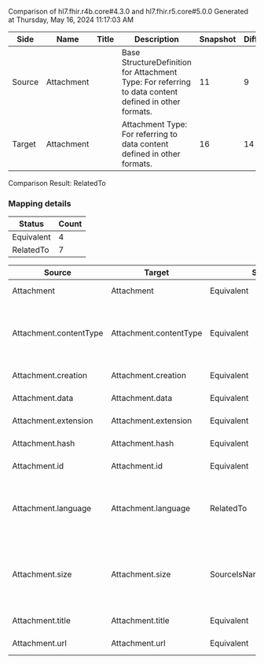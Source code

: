 Comparison of hl7.fhir.r4b.core#4.3.0 and hl7.fhir.r5.core#5.0.0
Generated at Thursday, May 16, 2024 11:17:03 AM

| Side | Name | Title | Description | Snapshot | Differential |
| --- | --- | --- | --- | --- | --- |
| Source | Attachment |  | Base StructureDefinition for Attachment Type: For referring to data content defined in other formats. | 11 | 9 |
| Target | Attachment |  | Attachment Type: For referring to data content defined in other formats. | 16 | 14 |


Comparison Result: RelatedTo


### Mapping details

| Status | Count |
| ------ | ----- |
Equivalent | 4 |
RelatedTo | 7 |


| Source | Target | Status | Message |
| ------ | ------ | ------ | ------- |
| Attachment | Attachment | Equivalent | R4B `Attachment` maps as Equivalent to R5 `Attachment` |
| Attachment.contentType | Attachment.contentType | Equivalent | R4B `Attachment.contentType` maps as Equivalent to R5 `Attachment.contentType` - contentType using http://hl7.org/fhir/ValueSet/mimetypes is exempted and assumed equivalent |
| Attachment.creation | Attachment.creation | Equivalent | R4B `Attachment.creation` maps as Equivalent to R5 `Attachment.creation` |
| Attachment.data | Attachment.data | Equivalent | R4B `Attachment.data` maps as Equivalent to R5 `Attachment.data` |
| Attachment.extension | Attachment.extension | Equivalent | R4B `Attachment.extension` maps as Equivalent to R5 `Attachment.extension` |
| Attachment.hash | Attachment.hash | Equivalent | R4B `Attachment.hash` maps as Equivalent to R5 `Attachment.hash` |
| Attachment.id | Attachment.id | Equivalent | R4B `Attachment.id` maps as Equivalent to R5 `Attachment.id` |
| Attachment.language | Attachment.language | RelatedTo | R4B `Attachment.language` maps as RelatedTo to R5 `Attachment.language` - language made the binding required (from Preferred) for http://hl7.org/fhir/ValueSet/all-languages|5.0.0 |
| Attachment.size | Attachment.size | SourceIsNarrowerThanTarget | R4B `Attachment.size` maps as SourceIsNarrowerThanTarget to R5 `Attachment.size` - size has change due to type change: R4B `size` `unsignedInt` maps as SourceIsNarrowerThanTarget for R5 `size` |
| Attachment.title | Attachment.title | Equivalent | R4B `Attachment.title` maps as Equivalent to R5 `Attachment.title` |
| Attachment.url | Attachment.url | Equivalent | R4B `Attachment.url` maps as Equivalent to R5 `Attachment.url` |


